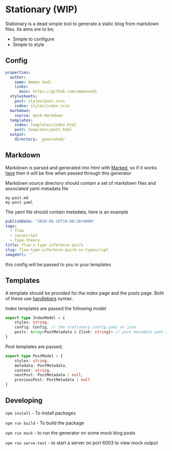 # Stationary (WIP)

Stationary is a dead simple tool to generate a static blog from markdown files. Its aims are to be;
- Simple to configure
- Simple to style

## Config

```yaml
properties:
  author:
    name: Amman Vedi
    links:
      main: https://github.com/ammanvedi
  stylesheets:
    post: styles/post.scss
    index: styles/index.scss
  markdown:
    source: mock-markdown
  templates:
    index: templates/index.html
    post: templates/post.html
  output:
    directory: _generated/
```

## Markdown
Markdown is parsed and generated into html with [Marked](https://www.npmjs.com/package/marked), so if it works [here](https://marked.js.org/demo/) then it will be fine when passed through this generator

Markdown source directory should contain a set of markdown files and associated yaml metadata file

```text
my-post.md
my-post.yaml
```

The yaml file should contain metadata, here is an example

```yaml
publishDate: "2020-06-16T18:00:28+0000"
tags:
  - flow
  - javascript
  - type-theory
title: flow's type inference quirk
slug: flow-type-inference-quirk-vs-typescript
imageUrl: ''
```
this config will be passed to you in your templates

## Templates
A template should be provided for the index page and the posts page. Both of these use [handlebars](https://github.blog/2020-04-15-npm-has-joined-github/) syntax. 

Index templates are passed the following model

```typescript
export type IndexModel = {
    styles: string,
    config: Config, // the stationary.config.yaml as json
    posts: Array<PostMetadata & {link: string}> // post metadata yaml as json
}
```

Post templates are passed;

```typescript
export type PostModel = {
    styles: string,
    metadata: PostMetadata,
    content: string,
    nextPost: PostMetadata | null,
    previousPost: PostMetadata | null
}
```

## Developing

`npm install` - To install packages

`npm run build` - To build the package

`npm run mock` - to run the generator on some mock blog posts

`npm run serve-test` - to start a server on port 6003 to view mock output
